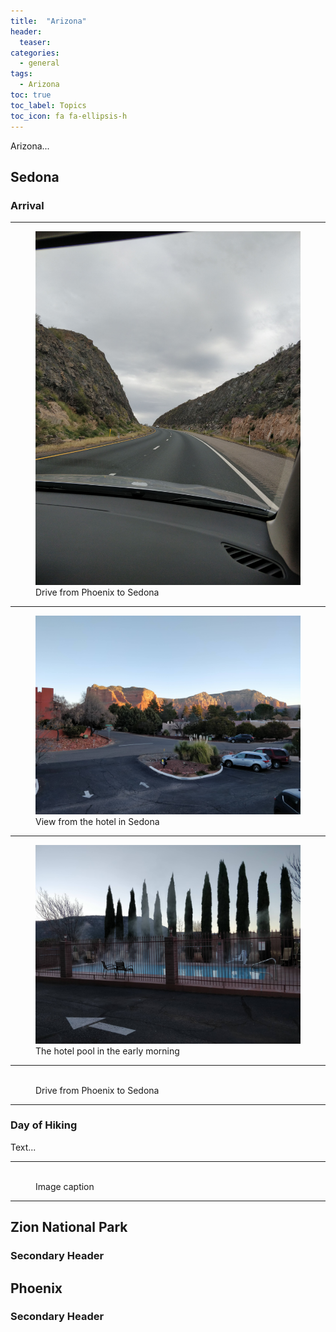 ```yaml
---
title:  "Arizona"
header:
  teaser:
categories:
  - general
tags:
  - Arizona
toc: true
toc_label: Topics
toc_icon: fa fa-ellipsis-h
---
```


Arizona...

## Sedona

### Arrival

***

<figure class="align-center">
  <img src="/assets/images/arizona/phoenix_drive1.jpg" alt="">
  <figcaption>Drive from Phoenix to Sedona</figcaption>
</figure>

***

<figure class="align-center">
  <img src="/assets/images/arizona/sedona_hotel_view.jpg" alt="">
  <figcaption>View from the hotel in Sedona</figcaption>
</figure>

***

<figure class="align-center">
  <img src="/assets/images/arizona/sedona_pool_steam.jpg" alt="">
  <figcaption>The hotel pool in the early morning</figcaption>
</figure>

***

<figure class="align-center">
  <img src="/assets/images/arizona/baby_bell_pano.jpg" alt="">
  <figcaption>Drive from Phoenix to Sedona</figcaption>
</figure>

***

### Day of Hiking

Text...

***

<figure class="align-center">
  <img src="" alt="">
  <figcaption>Image caption</figcaption>
</figure>

***

## Zion National Park

### Secondary Header



## Phoenix

### Secondary Header
